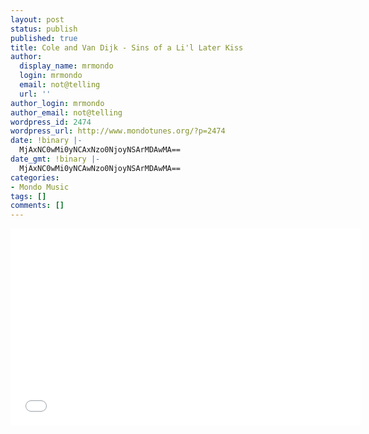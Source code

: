 ```yaml
---
layout: post
status: publish
published: true
title: Cole and Van Dijk - Sins of a Li'l Later Kiss
author:
  display_name: mrmondo
  login: mrmondo
  email: not@telling
  url: ''
author_login: mrmondo
author_email: not@telling
wordpress_id: 2474
wordpress_url: http://www.mondotunes.org/?p=2474
date: !binary |-
  MjAxNC0wMi0yNCAxNzo0NjoyNSArMDAwMA==
date_gmt: !binary |-
  MjAxNC0wMi0yNCAwNzo0NjoyNSArMDAwMA==
categories:
- Mondo Music
tags: []
comments: []
---
```

<iframe width="560" height="315" src="//www.youtube.com/embed/se908FoWfJ4" frameborder="0"> </iframe>
